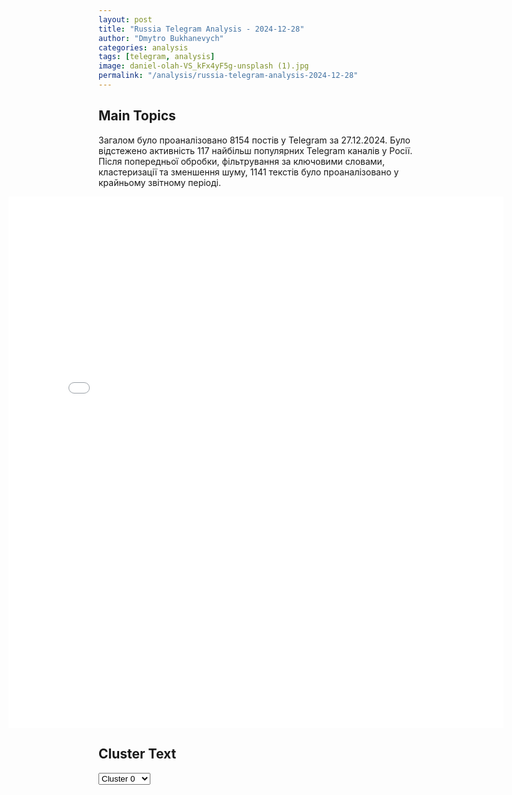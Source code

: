 ```yaml
---
layout: post
title: "Russia Telegram Analysis - 2024-12-28"
author: "Dmytro Bukhanevych"
categories: analysis
tags: [telegram, analysis]
image: daniel-olah-VS_kFx4yF5g-unsplash (1).jpg
permalink: "/analysis/russia-telegram-analysis-2024-12-28"
---
```


<style>
    /* Adjusting iframe-container styles */
    .wide-iframe-container {
        width: calc(100% + 30vw);  /* Extending the width */
        margin-left: -15vw;       /* Negative margin to push to the left */
        overflow: hidden;         /* In case the iframe content spills over */
    }

    .wide-iframe-container iframe {
        width: 100%;  /* Making the iframe take the full width of its container */
        border: none; /* Removing any borders from the iframe */
    }

    /* Toggle mechanism */
    .hidden {
        display: none;
    }
    
    .show-content-target:checked + .show-content {
        display: block;
    }
</style>

<h2>Main Topics</h2>
<p>Загалом було проаналізовано 8154 постів у Telegram за 27.12.2024. Було відстежено активність 117 найбільш популярних Telegram каналів у Росії. Після попередньої обробки, фільтрування за ключовими словами, кластеризації та зменшення шуму, 1141 текстів було проаналізовано у крайньому звітному періоді.</p>
<!-- Embedding Main Plotly Visualization -->
<div class="wide-iframe-container">
    <iframe src="{{site.baseurl}}/visualizations/2024-12-28/fig_topics_time.html" height="850"></iframe>
</div>


<h2>Cluster Text</h2>

<!-- Dropdown to select a cluster -->
<select id="clusterSelector" onchange="displayClusterText()">
<option value="0">Cluster 0</option><option value="1">Cluster 1</option><option value="2">Cluster 2</option><option value="3">Cluster 3</option><option value="4">Cluster 4</option><option value="5">Cluster 5</option><option value="6">Cluster 6</option><option value="7">Cluster 7</option><option value="8">Cluster 8</option><option value="9">Cluster 9</option><option value="10">Cluster 10</option><option value="11">Cluster 11</option><option value="12">Cluster 12</option><option value="13">Cluster 13</option><option value="14">Cluster 14</option><option value="15">Cluster 15</option><option value="16">Cluster 16</option><option value="17">Cluster 17</option>
</select>

<!-- Display area for the selected cluster's text -->
<div id="clusterTextDisplay" class="hidden"></div>

<script type="text/javascript">
    var clusterDetails = {"0": "<b>Total Posts:</b> 95<br><b>Date:</b> 2024-12-27 06:52:08+00:00<br><b>Author:</b> ostashkonews<br><b>Link:</b> https://t.me/s/OstashkoNews/166851<br><b>Subscribers:</b> 387455<br><b>Text:</b> \u0422\u0435\u043a\u0441\u0442: \ud83c\uddfa\ud83c\uddf8 \u0410\u043c\u0435\u0440\u0438\u043a\u0430\u043d\u0435\u0446 \u0441\u043e\u0431\u0438\u0440\u0430\u043b \u043c\u0435\u0434\u0434\u0430\u043d\u043d\u044b\u0435 \u0434\u043b\u044f \u0441\u043e\u0437\u0434\u0430\u043d\u0438\u044f \u0432 \u0421\u0428\u0410 \u0441\u0438\u0441\u0442\u0435\u043c\u044b \u0433\u0435\u043d\u0435\u0442\u0438\u0447\u0435\u0441\u043a\u043e\u0433\u043e \u0441\u043a\u0440\u0438\u043d\u0438\u043d\u0433\u0430 \u043d\u0430\u0441\u0435\u043b\u0435\u043d\u0438\u044f \u0420\u043e\u0441\u0441\u0438\u0438\u041e\u0431 \u044d\u0442\u043e\u043c \u0441\u043e\u043e\u0431\u0449\u0438\u043b\u0438 \u0432 \u0424\u0421\u0411. \u0420\u0435\u0447\u044c \u0438\u0434\u0435\u0442 \u043e \u043f\u0440\u0438\u0433\u043e\u0432\u043e\u0440\u0435\u043d\u043d\u043e\u043c \u043a 15 \u0433\u043e\u0434\u0430\u043c \u0442\u044e\u0440\u044c\u043c\u044b \u0433\u0440\u0430\u0436\u0434\u0430\u043d\u0438\u043d\u0435 \u0421\u0428\u0410 \u0414\u0436\u0438\u043d\u0435 \u0421\u043f\u0435\u043a\u0442\u043e\u0440\u0435.\u2716\ufe0f \u041b\u0435\u0444\u043e\u0440\u0442\u043e\u0432\u0441\u043a\u0438\u0439 \u0441\u0443\u0434 \u0430\u0440\u0435\u0441\u0442\u043e\u0432\u0430\u043b \u0435\u0433\u043e \u0432 \u0430\u0432\u0433\u0443\u0441\u0442\u0435 2023 \u0433\u043e\u0434\u0430 \u0437\u0430 \u0448\u043f\u0438\u043e\u043d\u0430\u0436. \u0421\u043f\u0435\u043a\u0442\u043e\u0440 \u0431\u044b\u043b \u043f\u0440\u0435\u0434\u0441\u0435\u0434\u0430\u0442\u0435\u043b\u0435\u043c \u0441\u043e\u0432\u0435\u0442\u0430 \u0434\u0438\u0440\u0435\u043a\u0442\u043e\u0440\u043e\u0432 \u0413\u041a \u00ab\u041c\u0435\u0434\u043f\u043e\u043b\u0438\u043c\u0435\u0440\u043f\u0440\u043e\u043c\u00bb, \u043a\u043e\u0442\u043e\u0440\u0430\u044f \u0432\u044b\u043f\u0443\u0441\u043a\u0430\u043b\u0430 \u043b\u0435\u043a\u0430\u0440\u0441\u0442\u0432\u0430 \u043e\u0442 \u043e\u043d\u043a\u043e\u043b\u043e\u0433\u0438\u0447\u0435\u0441\u043a\u0438\u0445 \u0437\u0430\u0431\u043e\u043b\u0435\u0432\u0430\u043d\u0438\u0439.\u0414\u043e \u044d\u0442\u043e\u0433\u043e \u0432 2021 \u0433\u043e\u0434\u0443 \u041e\u0441\u0442\u0430\u043d\u043a\u0438\u043d\u0441\u043a\u0438\u0439 \u0441\u0443\u0434 \u041c\u043e\u0441\u043a\u0432\u044b \u043f\u0440\u0438\u0433\u043e\u0432\u043e\u0440\u0438\u043b \u0421\u043f\u0435\u043a\u0442\u043e\u0440\u0430 \u043a \u0447\u0435\u0442\u044b\u0440\u0435\u043c \u0433\u043e\u0434\u0430\u043c \u043a\u043e\u043b\u043e\u043d\u0438\u0438 \u0441\u0442\u0440\u043e\u0433\u043e\u0433\u043e \u0440\u0435\u0436\u0438\u043c\u0430 \u0437\u0430 \u043f\u043e\u0441\u0440\u0435\u0434\u043d\u0438\u0447\u0435\u0441\u0442\u0432\u043e \u0432\u043e \u0432\u0437\u044f\u0442\u043a\u0435 \u0432 \u043e\u0441\u043e\u0431\u043e \u043a\u0440\u0443\u043f\u043d\u043e\u043c \u0440\u0430\u0437\u043c\u0435\u0440\u0435. \u2757\ufe0f \u041d\u043e\u0432\u043e\u0435 \u043d\u0430\u043a\u0430\u0437\u0430\u043d\u0438\u0435 \u0430\u043c\u0435\u0440\u0438\u043a\u0430\u043d\u0446\u0443 \u0432\u044b\u043d\u0435\u0441\u043b\u0438 \u0441 \u0443\u0447\u0435\u0442\u043e\u043c \u043f\u0440\u0435\u0434\u044b\u0434\u0443\u0449\u0435\u0433\u043e \u043f\u0440\u0438\u0433\u043e\u0432\u043e\u0440\u0430, \u043e\u0441\u0442\u0430\u0432\u0438\u0432 \u0432 \u0441\u0438\u043b\u0435 \u0448\u0442\u0440\u0430\u0444 14 \u043c\u043b\u043d \u0440\u0443\u0431\u043b\u0435\u0439.\u041e\u0441\u0442\u0430\u0448\u043a\u043e! \u0412\u0430\u0436\u043d\u043e\u0435 | \u043f\u043e\u0434\u043f\u0438\u0448\u0438\u0441\u044c | #\u0432\u0430\u0436\u043d\u043e\u0435", "1": "<b>Total Posts:</b> 115<br><b>Date:</b> 2024-12-27 18:42:20+00:00<br><b>Author:</b> olegtsarov<br><b>Link:</b> https://t.me/s/olegtsarov/21075<br><b>Subscribers:</b> 343510<br><b>Text:</b> \u0422\u0435\u043a\u0441\u0442: \u041e \u0441\u0438\u0442\u0443\u0430\u0446\u0438\u0438 \u0432 \u041a\u0443\u0440\u0441\u043a\u043e\u0439 \u043e\u0431\u043b\u0430\u0441\u0442\u0438 \u043d\u0430 27 \u0434\u0435\u043a\u0430\u0431\u0440\u044f, 143-\u0439 \u0434\u0435\u043d\u044c \u0432\u0442\u043e\u0440\u0436\u0435\u043d\u0438\u044f\u25aa\ufe0f\u0412 \u043f\u0440\u0438\u0433\u0440\u0430\u043d\u0438\u0447\u044c\u0435 \u043f\u0440\u043e\u0434\u043e\u043b\u0436\u0430\u044e\u0442\u0441\u044f \u0442\u044f\u0436\u0435\u043b\u044b\u0435 \u0431\u043e\u0438 \u0431\u0435\u0437 \u0441\u0443\u0449\u0435\u0441\u0442\u0432\u0435\u043d\u043d\u044b\u0445 \u0442\u0435\u0440\u0440\u0438\u0442\u043e\u0440\u0438\u0430\u043b\u044c\u043d\u044b\u0445 \u0438\u0437\u043c\u0435\u043d\u0435\u043d\u0438\u0439. \u25aa\ufe0f\u0412 \u0440\u0430\u0439\u043e\u043d\u0435 \u041f\u043e\u0433\u0440\u0435\u0431\u043a\u043e\u0432 \u0412\u0421\u0423 \u043f\u044b\u0442\u0430\u0435\u0442\u0441\u044f \u043e\u0442\u0432\u043e\u0435\u0432\u0430\u0442\u044c \u043f\u043e\u0442\u0435\u0440\u044f\u043d\u043d\u044b\u0435 \u043f\u043e\u0437\u0438\u0446\u0438\u0438. \u041c\u0438\u043d\u043e\u0431\u043e\u0440\u043e\u043d\u044b \u0420\u0424 \u0441\u043e\u043e\u0431\u0449\u0430\u0435\u0442 \u043e\u0431 \u043e\u0433\u0440\u043e\u043c\u043d\u044b\u0445 \u043f\u043e\u0442\u0435\u0440\u044f\u0445 \u043f\u0440\u043e\u0442\u0438\u0432\u043d\u0438\u043a\u0430 \u2013 \u0431\u043e\u043b\u0435\u0435 600 \u0447\u0435\u043b\u043e\u0432\u0435\u043a \u0437\u0430 \u0441\u0443\u0442\u043a\u0438, \u0443\u043d\u0438\u0447\u0442\u043e\u0436\u0435\u043d\u0438\u0438 \u0447\u0435\u0442\u044b\u0440\u0435\u0445 \u0442\u0430\u043d\u043a\u043e\u0432 \u0438 \u043c\u043d\u043e\u0436\u0435\u0441\u0442\u0432\u0430 \u0434\u0440\u0443\u0433\u043e\u0439 \u0442\u0435\u0445\u043d\u0438\u043a\u0438. \u041f\u043e \u043f\u043e\u043a\u0430 \u043d\u0435\u043f\u043e\u0434\u0442\u0432\u0435\u0440\u0436\u0434\u0435\u043d\u043d\u043e\u0439 \u0438\u043d\u0444\u043e\u0440\u043c\u0430\u0446\u0438\u0438, \u0443\u043a\u0440\u0430\u0438\u043d\u0441\u043a\u043e\u0439 \u0430\u0440\u043c\u0438\u0438 \u0443\u0434\u0430\u043b\u043e\u0441\u044c \u043e\u0442\u043e\u0434\u0432\u0438\u043d\u0443\u0442\u044c \u0412\u0421 \u0420\u0424 \u043e\u0442 \u0412\u0438\u043a\u0442\u043e\u0440\u043e\u0432\u043a\u0438 \u0432 \u0440\u0430\u0439\u043e\u043d \u041a\u0440\u0443\u0433\u043b\u0435\u043d\u044c\u043a\u043e\u0433\u043e.     \u25aa\ufe0f\u0421\u0435\u0432\u0435\u0440\u043d\u0435\u0435 \u0420\u0443\u0441\u0441\u043a\u043e\u0433\u043e \u041f\u043e\u0440\u0435\u0447\u043d\u043e\u0433\u043e \u043f\u043e\u0434\u0440\u0430\u0437\u0434\u0435\u043b\u0435\u043d\u0438\u044f \u0412\u0421 \u0420\u0424 \u043f\u043e\u0441\u0442\u0435\u043f\u0435\u043d\u043d\u043e \u043f\u0440\u043e\u0433\u0438\u0431\u0430\u044e\u0442 \u043e\u0431\u043e\u0440\u043e\u043d\u0443 \u043f\u0440\u043e\u0442\u0438\u0432\u043d\u0438\u043a\u0430 \u0432 \u0437\u0430\u043f\u0430\u0434\u043d\u043e\u043c \u043d\u0430\u043f\u0440\u0430\u0432\u043b\u0435\u043d\u0438\u0438.\u25aa\ufe0f\u041d\u0430 \u0443\u0447\u0430\u0441\u0442\u043a\u0435 \u0441\u0435\u0432\u0435\u0440\u043d\u0435\u0435 \u041c\u0430\u0440\u0442\u044b\u043d\u043e\u0432\u043a\u0438 \u0442\u043e\u0436\u0435 \u0438\u0434\u0435\u0442 \u0431\u043e\u0435\u0432\u0430\u044f \u0440\u0430\u0431\u043e\u0442\u0430 \u0440\u043e\u0441\u0441\u0438\u0439\u0441\u043a\u043e\u0439 \u0430\u0440\u043c\u0438\u0438, \u043f\u043e\u0437\u0438\u0446\u0438\u0438 \u0412\u0421\u0423 \u043d\u0430\u043a\u0440\u044b\u0432\u0430\u0435\u0442 \u043d\u0430\u0448\u0430 \u0430\u0432\u0438\u0430\u0446\u0438\u044f. \u0421\u043e\u043e\u0431\u0449\u0430\u044e\u0442 \u043e\u0431 \u0443\u043d\u0438\u0447\u0442\u043e\u0436\u0435\u043d\u0438\u0438 \u0432\u0437\u0432\u043e\u0434\u043d\u044b\u0445 \u043e\u043f\u043e\u0440\u043d\u044b\u0445 \u043f\u0443\u043d\u043a\u0442\u043e\u0432 \u0438 \u0441\u043a\u043e\u043f\u043b\u0435\u043d\u0438\u0439 \u0436\u0438\u0432\u043e\u0439 \u0441\u0438\u043b\u044b \u043f\u0440\u043e\u0442\u0438\u0432\u043d\u0438\u043a\u0430 \u0440\u0430\u0441\u0447\u0435\u0442\u0430\u043c\u0438 \u0420\u0421\u0417\u041e \u00ab\u0413\u0440\u0430\u0434\u00bb.\u25aa\ufe0f\u0418\u0437 \u0440\u0430\u0439\u043e\u043d\u0430 \u0427\u0435\u0440\u043a\u0430\u0441\u0441\u043a\u043e\u0439 \u041a\u043e\u043d\u043e\u043f\u0435\u043b\u044c\u043a\u0438 \u0441\u043e\u043e\u0431\u0449\u0430\u044e\u0442 \u043e \u043d\u0435\u0441\u043a\u043e\u043b\u044c\u043a\u0438\u0445 \u0443\u0441\u043f\u0435\u0448\u043d\u044b\u0445 \u0430\u0442\u0430\u043a\u0430\u0445 \u043d\u0430\u0448\u0438\u0445 \u0431\u043e\u0439\u0446\u043e\u0432.  \u25aa\ufe0f\u041f\u043e \u043d\u0435\u043a\u043e\u0442\u043e\u0440\u044b\u043c \u0434\u0430\u043d\u043d\u044b\u043c, \u0412\u0421\u0423 \u043f\u0440\u043e\u0434\u043e\u043b\u0436\u0430\u0435\u0442 \u0441\u043e\u0441\u0440\u0435\u0434\u043e\u0442\u0430\u0447\u0438\u0432\u0430\u0442\u044c \u0441\u0438\u043b\u044b \u0443 \u0433\u0440\u0430\u043d\u0438\u0446\u044b \u0432 \u0421\u0443\u043c\u0441\u043a\u043e\u0439 \u043e\u0431\u043b\u0430\u0441\u0442\u0438, \u043f\u0435\u0440\u0435\u0431\u0440\u0430\u0441\u044b\u0432\u0430\u0435\u0442 \u0442\u0435\u0445\u043d\u0438\u043a\u0443. \u041f\u043e \u0441\u043a\u043e\u043f\u043b\u0435\u043d\u0438\u044e \u0440\u0435\u0437\u0435\u0440\u0432\u043e\u0432 \u0440\u0430\u0431\u043e\u0442\u0430\u044e\u0442 \u043d\u0430\u0448\u0438 \u0430\u0440\u0442\u0438\u043b\u043b\u0435\u0440\u0438\u044f \u0438 \u0430\u0432\u0438\u0430\u0446\u0438\u044f. \u25aa\ufe0f\u0417\u0430 \u0441\u0435\u0433\u043e\u0434\u043d\u044f\u0448\u043d\u0438\u0439 \u0434\u0435\u043d\u044c \u0412\u0421\u0423 \u0434\u0432\u0430\u0436\u0434\u044b \u0430\u0442\u0430\u043a\u043e\u0432\u0430\u043b\u0438 \u043c\u0438\u0440\u043d\u044b\u0435 \u0440\u0430\u0439\u043e\u043d\u044b \u041a\u0443\u0440\u0441\u043a\u043e\u0439 \u043e\u0431\u043b\u0430\u0441\u0442\u0438, \u043e\u043f\u0435\u0440\u0448\u0442\u0430\u0431 \u043e\u0431\u044a\u044f\u0432\u043b\u044f\u043b \u0440\u0430\u043a\u0435\u0442\u043d\u0443\u044e \u043e\u043f\u0430\u0441\u043d\u043e\u0441\u0442\u044c. \u0412 \u043e\u0431\u043e\u0438\u0445 \u0441\u043b\u0443\u0447\u0430\u044f\u0445 \u0434\u0435\u0436\u0443\u0440\u043d\u044b\u0435 \u0441\u0440\u0435\u0434\u0441\u0442\u0432\u0430 \u041f\u0412\u041e \u0441\u0431\u0438\u043b\u0438 \u0446\u0435\u043b\u0438 \u0432 \u043d\u0435\u0431\u0435 \u043d\u0430\u0434 \u0440\u0435\u0433\u0438\u043e\u043d\u043e\u043c. \u041e \u043a\u0430\u043a\u043e\u043c \u0438\u043c\u0435\u043d\u043d\u043e \u0442\u0438\u043f\u0435 \u0440\u0430\u043a\u0435\u0442 \u0438\u0434\u0435\u0442 \u0440\u0435\u0447\u044c, \u043d\u0435 \u0443\u0442\u043e\u0447\u043d\u044f\u0435\u0442\u0441\u044f.\u25aa\ufe0f\u041d\u0435\u0441\u043c\u043e\u0442\u0440\u044f \u043d\u0430 \u0442\u044f\u0436\u0435\u043b\u043e\u0435 \u043f\u043e\u043b\u043e\u0436\u0435\u043d\u0438\u0435, \u041a\u0443\u0440\u0441\u043a\u0430\u044f \u043e\u0431\u043b\u0430\u0441\u0442\u044c \u043f\u0440\u043e\u0434\u043e\u043b\u0436\u0430\u0435\u0442 \u0440\u0430\u0437\u0432\u0438\u0442\u0438\u0435 \u2014 \u0442\u0430\u043c \u0431\u0443\u0434\u0435\u0442 \u043f\u043e\u0441\u0442\u0440\u043e\u0435\u043d\u0430 \u043d\u043e\u0432\u0430\u044f \u0434\u0435\u0442\u0441\u043a\u0430\u044f \u043c\u043d\u043e\u0433\u043e\u043f\u0440\u043e\u0444\u0438\u043b\u044c\u043d\u0430\u044f \u043a\u043b\u0438\u043d\u0438\u0447\u0435\u0441\u043a\u0430\u044f \u0431\u043e\u043b\u044c\u043d\u0438\u0446\u0430. \u041e \u0432\u044b\u0434\u0435\u043b\u0435\u043d\u0438\u0438 \u0444\u0438\u043d\u0430\u043d\u0441\u0438\u0440\u043e\u0432\u0430\u043d\u0438\u044f \u043e\u043a\u043e\u043b\u043e 420 \u043c\u043b\u043d \u043f\u043e\u0434 \u044d\u0442\u043e \u0441\u0442\u0440\u043e\u0438\u0442\u0435\u043b\u044c\u0441\u0442\u0432\u043e \u043e\u0431\u044a\u044f\u0432\u0438\u043b \u0441\u0435\u0433\u043e\u0434\u043d\u044f \u043d\u0430 \u0437\u0430\u0441\u0435\u0434\u0430\u043d\u0438\u0438 \u043f\u0440\u0430\u0432\u0438\u0442\u0435\u043b\u044c\u0441\u0442\u0432\u0430 \u043f\u0440\u0435\u043c\u044c\u0435\u0440-\u043c\u0438\u043d\u0438\u0441\u0442\u0440 \u041c\u0438\u0445\u0430\u0438\u043b \u041c\u0438\u0448\u0443\u0441\u0442\u0438\u043d. \u041f\u0440\u043e\u0435\u043a\u0442 \u043d\u043e\u0432\u043e\u0439 \u0441\u043e\u0432\u0440\u0435\u043c\u0435\u043d\u043d\u043e\u0439 \u0431\u043e\u043b\u044c\u043d\u0438\u0446\u044b \u0443\u0436\u0435 \u0433\u043e\u0442\u043e\u0432.\u25aa\ufe0f\u0422\u0430\u043a\u0436\u0435 \u0432 \u041a\u0443\u0440\u0441\u043a\u043e\u0439 \u043e\u0431\u043b\u0430\u0441\u0442\u0438 \u0431\u0443\u0434\u0435\u0442 \u0437\u0430\u043f\u0443\u0449\u0435\u043d \u043f\u0438\u043b\u043e\u0442\u043d\u044b\u0439 \u0418\u0422-\u043f\u0440\u043e\u0435\u043a\u0442 \u0434\u043b\u044f \u043e\u043f\u0435\u0440\u0430\u0442\u0438\u0432\u043d\u043e\u0433\u043e \u0440\u0435\u0430\u0433\u0438\u0440\u043e\u0432\u0430\u043d\u0438\u044f \u043d\u0430 \u0427\u0421 \u0438 \u0438\u043d\u0444\u043e\u0440\u043c\u0438\u0440\u043e\u0432\u0430\u043d\u0438\u044f \u043e\u0431 \u0430\u043a\u0442\u0443\u0430\u043b\u044c\u043d\u043e\u0439 \u0441\u0438\u0442\u0443\u0430\u0446\u0438\u0438 \u0432 \u0440\u0435\u0433\u0438\u043e\u043d\u0435 \u043f\u043e \u0440\u0430\u0437\u043b\u0438\u0447\u043d\u044b\u043c \u043f\u0430\u0440\u0430\u043c\u0435\u0442\u0440\u0430\u043c. \u0414\u043e\u0433\u043e\u0432\u043e\u0440\u0435\u043d\u043d\u043e\u0441\u0442\u044c \u043e\u0431 \u044d\u0442\u043e\u043c \u0432\u0440\u0438\u043e \u0433\u043b\u0430\u0432\u044b \u043e\u0431\u043b\u0430\u0441\u0442\u0438 \u0410\u043b\u0435\u043a\u0441\u0430\u043d\u0434\u0440 \u0425\u0438\u043d\u0448\u0442\u0435\u0439\u043d \u0434\u043e\u0441\u0442\u0438\u0433 \u0441 \u0433\u043b\u0430\u0432\u043e\u0439 \u041c\u0438\u043d\u0446\u0438\u0444\u0440\u044b.", "2": "<b>Total Posts:</b> 57<br><b>Date:</b> 2024-12-27 13:35:46+00:00<br><b>Author:</b> itsdonetsk<br><b>Link:</b> https://t.me/s/itsdonetsk/225675<br><b>Subscribers:</b> 576899<br><b>Text:</b> \u0422\u0435\u043a\u0441\u0442: \u041f\u0443\u0442\u0438\u043d \u043e\u0431\u0440\u0430\u0437\u043e\u0432\u0430\u043b \u043d\u0430\u0443\u0447\u043d\u043e-\u044d\u043a\u0441\u043f\u0435\u0440\u0442\u043d\u044b\u0439 \u0441\u043e\u0432\u0435\u0442 \u0421\u043e\u0432\u0431\u0435\u0437\u0430 \u0420\u0424 \u0432\u043e \u0433\u043b\u0430\u0432\u0435 \u0441 \u0428\u043e\u0439\u0433\u0443\u041f\u043e\u0434\u043f\u0438\u0441\u0430\u0442\u044c\u0441\u044f  |  \u041f\u0440\u0435\u0434\u043b\u043e\u0436\u0438\u0442\u044c \u043d\u043e\u0432\u043e\u0441\u0442\u044c", "3": "<b>Total Posts:</b> 23<br><b>Date:</b> 2024-12-27 17:01:21+00:00<br><b>Author:</b> bbbreaking<br><b>Link:</b> https://t.me/s/bbbreaking/197153<br><b>Subscribers:</b> 1854224<br><b>Text:</b> \u0422\u0435\u043a\u0441\u0442: \u2757\ufe0f\u0421\u0428\u0410 \u0432\u0432\u0435\u043b\u0438 \u0441\u0430\u043d\u043a\u0446\u0438\u0438 \u043f\u0440\u043e\u0442\u0438\u0432 \u043e\u0441\u043d\u043e\u0432\u0430\u0442\u0435\u043b\u044f \u043f\u0430\u0440\u0442\u0438\u0438 \"\u0413\u0440\u0443\u0437\u0438\u043d\u0441\u043a\u0430\u044f \u043c\u0435\u0447\u0442\u0430 \u2014 \u0414\u0435\u043c\u043e\u043a\u0440\u0430\u0442\u0438\u0447\u0435\u0441\u043a\u0430\u044f \u0413\u0440\u0443\u0437\u0438\u044f\" \u0418\u0432\u0430\u043d\u0438\u0448\u0432\u0438\u043b\u0438 \u0438\u0437-\u0437\u0430 \u0434\u0435\u0439\u0441\u0442\u0432\u0438\u0439 \u0432 \u043f\u043e\u043b\u044c\u0437\u0443 \u0420\u043e\u0441\u0441\u0438\u0438 \u2014 \u041c\u0438\u043d\u0444\u0438\u043d \u0421\u0428\u0410", "4": "<b>Total Posts:</b> 36<br><b>Date:</b> 2024-12-27 13:02:01+00:00<br><b>Author:</b> boris_rozhin<br><b>Link:</b> https://t.me/s/boris_rozhin/149313<br><b>Subscribers:</b> 884372<br><b>Text:</b> \u0422\u0435\u043a\u0441\u0442: \u0423\u043a\u0440\u0430\u0438\u043d\u0441\u043a\u0438\u0435 \u0432\u043e\u0435\u043d\u043d\u043e\u0441\u043b\u0443\u0436\u0430\u0449\u0438\u0435 \u0438\u0437 \u0441\u043e\u0441\u0442\u0430\u0432\u0430 101 \u0431\u0440\u0438\u0433\u0430\u0434\u044b \u043e\u0445\u0440\u0430\u043d\u044b \u0433\u0435\u043d\u0448\u0442\u0430\u0431\u0430 \u0412\u0421\u0423 \u0441\u0434\u0430\u043b\u0438\u0441\u044c \u0432 \u043f\u043b\u0435\u043d 132 \u0431\u0440\u0438\u0433\u0430\u0434\u0435 \u0412\u0421 \u0420\u0424 \u0432 \u0414\u0437\u0435\u0440\u0436\u0438\u043d\u0441\u043a\u0435\u0412 \u0440\u0430\u0439\u043e\u043d\u0435 \u043d\u0430\u0441\u0435\u043b\u0451\u043d\u043d\u043e\u0433\u043e \u043f\u0443\u043d\u043a\u0442\u0430 \u0414\u0437\u0435\u0440\u0436\u0438\u043d\u0441\u043a \u0441\u0435\u043c\u0435\u0440\u043e \u0432\u043e\u0435\u043d\u043d\u043e\u0441\u043b\u0443\u0436\u0430\u0449\u0438\u0445 101 \u0431\u0440\u0438\u0433\u0430\u0434\u044b \u043e\u0445\u0440\u0430\u043d\u044b \u0443\u043a\u0440\u0430\u0438\u043d\u0441\u043a\u043e\u0433\u043e \u0433\u0435\u043d\u0448\u0442\u0430\u0431\u0430 \u0441\u0434\u0430\u043b\u0438\u0441\u044c \u0432 \u043f\u043b\u0435\u043d \u0432\u043e\u0435\u043d\u043d\u043e\u0441\u043b\u0443\u0436\u0430\u0449\u0438\u043c 132 \u0431\u0440\u0438\u0433\u0430\u0434\u044b 51 \u0433\u0432\u0430\u0440\u0434\u0435\u0439\u0441\u043a\u043e\u0439 \u043e\u0431\u0449\u0435\u0432\u043e\u0439\u0441\u043a\u043e\u0432\u043e\u0439 \u0430\u0440\u043c\u0438\u0438 \u0412\u0421 \u0420\u0424. \u0423\u043a\u0440\u0430\u0438\u043d\u0441\u043a\u0438\u0435 \u0441\u043e\u043b\u0434\u0430\u0442\u044b \u043f\u0440\u0438\u043d\u044f\u043b\u0438 \u0442\u0430\u043a\u043e\u0435 \u0440\u0435\u0448\u0435\u043d\u0438\u0435 \u043f\u043e\u0441\u043b\u0435 \u0442\u043e\u0433\u043e, \u043a\u0430\u043a \u0438\u043c \u0441 \u0411\u041f\u041b\u0410 \u0431\u044b\u043b\u0438 \u0441\u0431\u0440\u043e\u0448\u0435\u043d\u044b \u043b\u0438\u0441\u0442\u043e\u0432\u043a\u0438 \u0441 \u043f\u043e\u0434\u0440\u043e\u0431\u043d\u043e\u0439 \u0438\u043d\u0441\u0442\u0440\u0443\u043a\u0446\u0438\u0435\u0439 \u043f\u043e \u0441\u0434\u0430\u0447\u0435 \u0432 \u043f\u043b\u0435\u043d, \u0447\u0442\u043e \u043f\u043e\u0437\u0432\u043e\u043b\u0438\u043b\u043e \u0438\u043c \u0431\u0435\u0437\u043e\u043f\u0430\u0441\u043d\u043e \u0441\u043b\u043e\u0436\u0438\u0442\u044c \u043e\u0440\u0443\u0436\u0438\u0435 \u0438 \u0441\u043e\u0445\u0440\u0430\u043d\u0438\u0442\u044c \u0441\u0432\u043e\u0438 \u0436\u0438\u0437\u043d\u0438. \u0421\u0434\u0430\u0432\u0448\u0438\u0435\u0441\u044f \u0443\u043a\u0440\u0430\u0438\u043d\u0441\u043a\u0438\u0435 \u0441\u043e\u043b\u0434\u0430\u0442\u044b \u043f\u0440\u0438\u0437\u044b\u0432\u0430\u044e\u0442 \u0441\u0432\u043e\u0438\u0445 \u043f\u043e\u0431\u0440\u0430\u0442\u0438\u043c\u043e\u0432 \u043f\u043e\u0441\u0442\u0443\u043f\u0438\u0442\u044c \u0442\u0430\u043a\u0436\u0435 \u0438 \u043f\u0435\u0440\u0435\u0441\u0442\u0430\u0442\u044c \u0441\u043b\u0443\u0436\u0438\u0442\u044c \u0438\u043d\u0442\u0435\u0440\u0435\u0441\u0430\u043c \u043a\u0438\u0435\u0432\u0441\u043a\u043e\u0433\u043e \u0440\u0435\u0436\u0438\u043c\u0430, \u043a\u043e\u0442\u043e\u0440\u044b\u0439 \u043e\u0442\u043f\u0440\u0430\u0432\u0438\u043b \u0438\u0445 \u0432\u0441\u0435\u0445 \u043d\u0430 \u0432\u0435\u0440\u043d\u0443\u044e \u0441\u043c\u0435\u0440\u0442\u044c.@nm_dnr", "5": "<b>Total Posts:</b> 30<br><b>Date:</b> 2024-12-27 13:57:00+00:00<br><b>Author:</b> kontext_channel<br><b>Link:</b> https://t.me/s/kontext_channel/46442<br><b>Subscribers:</b> 907590<br><b>Text:</b> \u0422\u0435\u043a\u0441\u0442: NYT: \u0443 \u0423\u043a\u0440\u0430\u0438\u043d\u044b \u0437\u0430\u043a\u0430\u043d\u0447\u0438\u0432\u0430\u0435\u0442\u0441\u044f \u0437\u0430\u043f\u0430\u0441 \u0434\u0430\u043b\u044c\u043d\u043e\u0431\u043e\u0439\u043d\u044b\u0445 \u0440\u0430\u043a\u0435\u0442\u0417\u0430\u043f\u0430\u0441 \u0437\u0430\u043f\u0430\u0434\u043d\u044b\u0445 \u0434\u0430\u043b\u044c\u043d\u043e\u0431\u043e\u0439\u043d\u044b\u0445 \u0440\u0430\u043a\u0435\u0442, \u043a\u043e\u0442\u043e\u0440\u044b\u0435 \u043f\u043e\u043b\u0443\u0447\u0438\u043b\u0430 \u0443\u043a\u0440\u0430\u0438\u043d\u0441\u043a\u0430\u044f \u0430\u0440\u043c\u0438\u044f, \u0438\u0441\u0441\u044f\u043a\u0430\u0435\u0442 \u043f\u043e\u0441\u043b\u0435 \u0437\u0430\u043f\u0443\u0441\u043a\u043e\u0432 \u0432\u0433\u043b\u0443\u0431\u044c \u0440\u043e\u0441\u0441\u0438\u0439\u0441\u043a\u043e\u0439 \u0442\u0435\u0440\u0440\u0438\u0442\u043e\u0440\u0438\u0438. \u0412\u0421\u0423 \u043e\u0433\u0440\u0430\u043d\u0438\u0447\u0438\u043b\u0438 \u0438\u0445 \u0438\u0441\u043f\u043e\u043b\u044c\u0437\u043e\u0432\u0430\u043d\u0438\u0435, \u043f\u0438\u0448\u0435\u0442 The New York Times \u0441\u043e \u0441\u0441\u044b\u043b\u043a\u043e\u0439 \u043d\u0430 \u0438\u0441\u0442\u043e\u0447\u043d\u0438\u043a\u0438.\u0414\u0430\u043b\u044c\u043d\u043e\u0431\u043e\u0439\u043d\u044b\u0435 \u0440\u0430\u043a\u0435\u0442\u044b \u0431\u044b\u043b\u0438 \u043e\u0433\u0440\u0430\u043d\u0438\u0447\u0435\u043d\u043d\u043e \u044d\u0444\u0444\u0435\u043a\u0442\u0438\u0432\u043d\u044b, \u043d\u043e \u0438\u0445 \u043f\u0440\u0438\u043c\u0435\u043d\u0435\u043d\u0438\u0435 \u043d\u0435 \u0438\u0437\u043c\u0435\u043d\u0438\u043b\u043e \u0442\u0440\u0430\u0435\u043a\u0442\u043e\u0440\u0438\u044e \u0431\u043e\u0435\u0432\u044b\u0445 \u0434\u0435\u0439\u0441\u0442\u0432\u0438\u0439, \u0441\u0447\u0438\u0442\u0430\u044e\u0442 \u0441\u043e\u0431\u0435\u0441\u0435\u0434\u043d\u0438\u043a\u0438 \u0438\u0437\u0434\u0430\u043d\u0438\u044f \u0441\u0440\u0435\u0434\u0438 \u0432\u044b\u0441\u043e\u043a\u043e\u043f\u043e\u0441\u0442\u0430\u0432\u043b\u0435\u043d\u043d\u044b\u0445 \u0447\u0438\u043d\u043e\u0432\u043d\u0438\u043a\u043e\u0432 \u041d\u0410\u0422\u041e. \u0422\u0430\u043a\u0436\u0435 \u043d\u0435 \u043f\u0440\u043e\u0438\u0437\u043e\u0448\u043b\u043e \u0438 \u044d\u0441\u043a\u0430\u043b\u0430\u0446\u0438\u0438, \u043a\u0430\u043a \u043c\u043d\u043e\u0433\u0438\u0435 \u043e\u043f\u0430\u0441\u0430\u043b\u0438\u0441\u044c: \u0420\u043e\u0441\u0441\u0438\u044f \u0432 \u043e\u0442\u0432\u0435\u0442 \u043e\u0434\u0438\u043d \u0440\u0430\u0437 \u0437\u0430\u043f\u0443\u0441\u0442\u0438\u043b\u0430 \u0440\u0430\u043a\u0435\u0442\u0443 \u00ab\u041e\u0440\u0435\u0448\u043d\u0438\u043a\u00bb. \u041f\u043e \u0432\u0435\u0440\u0441\u0438\u0438 \u0430\u043c\u0435\u0440\u0438\u043a\u0430\u043d\u0441\u043a\u0438\u0445 \u0447\u0438\u043d\u043e\u0432\u043d\u0438\u043a\u043e\u0432, \u041c\u043e\u0441\u043a\u0432\u0430 \u043f\u044b\u0442\u0430\u0435\u0442\u0441\u044f \u0438\u0437\u0431\u0435\u0436\u0430\u0442\u044c \u044d\u0441\u043a\u0430\u043b\u0430\u0446\u0438\u0438 \u043a\u043e\u043d\u0444\u043b\u0438\u043a\u0442\u0430 \u0432 \u0441\u0432\u044f\u0437\u0438 \u0441 \u0438\u0437\u0431\u0440\u0430\u043d\u0438\u0435\u043c \u0414\u043e\u043d\u0430\u043b\u044c\u0434\u0430 \u0422\u0440\u0430\u043c\u043f\u0430 \u043d\u0430 \u043f\u043e\u0441\u0442 \u043f\u0440\u0435\u0437\u0438\u0434\u0435\u043d\u0442\u0430 \u0421\u0428\u0410 \u0438 \u043f\u0440\u043e\u0434\u0432\u0438\u0436\u0435\u043d\u0438\u044f \u0440\u043e\u0441\u0441\u0438\u0439\u0441\u043a\u0438\u0445 \u0432\u043e\u0439\u0441\u043a. \u041f\u043e \u043c\u043d\u0435\u043d\u0438\u044e \u0441\u043e\u0431\u0435\u0441\u0435\u0434\u043d\u0438\u043a\u043e\u0432 NYT, \u0440\u043e\u0441\u0441\u0438\u0439\u0441\u043a\u0438\u0435 \u0432\u043b\u0430\u0441\u0442\u0438 \u043d\u0435 \u0431\u0443\u0434\u0443\u0442 \u043e\u0442\u0432\u0435\u0447\u0430\u0442\u044c \u043d\u0430 \u0443\u0434\u0430\u0440\u044b ATACMS \u0442\u0430\u043a\u0438\u043c \u043e\u0431\u0440\u0430\u0437\u043e\u043c, \u0447\u0442\u043e\u0431\u044b \u0421\u0428\u0410 \u043d\u0435 \u0443\u0441\u0438\u043b\u0438\u043b\u0438 \u043f\u043e\u0434\u0434\u0435\u0440\u0436\u043a\u0443 \u0423\u043a\u0440\u0430\u0438\u043d\u044b. \u041f\u043e \u0434\u0430\u043d\u043d\u044b\u043c \u041c\u0438\u043d\u0438\u0441\u0442\u0435\u0440\u0441\u0442\u0432\u0430 \u043e\u0431\u043e\u0440\u043e\u043d\u044b \u0420\u043e\u0441\u0441\u0438\u0438, \u0441 \u0442\u0435\u0445 \u043f\u043e\u0440, \u043a\u0430\u043a \u0423\u043a\u0440\u0430\u0438\u043d\u0430 \u043f\u043e\u043b\u0443\u0447\u0438\u043b\u0430 \u0440\u0430\u0437\u0440\u0435\u0448\u0435\u043d\u0438\u0435 \u043d\u0430 \u0443\u0434\u0430\u0440\u044b \u0434\u0430\u043b\u044c\u043d\u043e\u0431\u043e\u0439\u043d\u044b\u043c\u0438 \u0440\u0430\u043a\u0435\u0442\u0430\u043c\u0438, \u043e\u043d\u0430 \u0438\u0441\u043f\u043e\u043b\u044c\u0437\u043e\u0432\u0430\u043b\u0430 \u043f\u043e \u043a\u0440\u0430\u0439\u043d\u0435\u0439 \u043c\u0435\u0440\u0435 31 ATACMS \u0438 14 Storm Shadow. \u0423\u043a\u0440\u0430\u0438\u043d\u0441\u043a\u0438\u0435 \u0432\u043e\u0435\u043d\u043d\u044b\u0435 \u043d\u0435 \u043a\u043e\u043c\u043c\u0435\u043d\u0442\u0438\u0440\u0443\u044e\u0442 \u0438\u0441\u043f\u043e\u043b\u044c\u0437\u043e\u0432\u0430\u043d\u0438\u0435 \u0440\u0430\u043a\u0435\u0442, \u043d\u043e \u043d\u0438 \u0421\u0428\u0410, \u043d\u0438 \u0423\u043a\u0440\u0430\u0438\u043d\u0430 \u043d\u0435 \u043e\u0441\u043f\u0430\u0440\u0438\u0432\u0430\u043b\u0438 \u044d\u0442\u0438 \u0434\u0430\u043d\u043d\u044b\u0435.\u041a \u043a\u043e\u043d\u0446\u0443 \u043d\u043e\u044f\u0431\u0440\u044f \u0443\u043a\u0440\u0430\u0438\u043d\u0441\u043a\u0430\u044f \u0430\u0440\u043c\u0438\u044f \u043e\u0431\u043b\u0430\u0434\u0430\u043b\u0430 \u043b\u0438\u0448\u044c \u00ab\u0434\u0435\u0441\u044f\u0442\u043a\u0430\u043c\u0438 \u0440\u0430\u043a\u0435\u0442\u00bb. \u041f\u043e \u043e\u0446\u0435\u043d\u043a\u0430\u043c \u0438\u0441\u0442\u043e\u0447\u043d\u0438\u043a\u043e\u0432 \u0438\u0437\u0434\u0430\u043d\u0438\u044f, \u0438\u0445 \u0431\u044b\u043b\u043e \u043e\u043a\u043e\u043b\u043e 50. \u0412\u0421\u0423 \u043d\u0435 \u043c\u043e\u0433\u043b\u0438 \u0440\u0430\u0441\u0441\u0447\u0438\u0442\u044b\u0432\u0430\u0442\u044c \u043d\u0430 \u043f\u043e\u0441\u0442\u0430\u0432\u043a\u0438 \u043d\u043e\u0432\u044b\u0445 ATACMS, \u0442\u0430\u043a \u043a\u0430\u043a \u0421\u0428\u0410 \u043e\u0442\u043f\u0440\u0430\u0432\u0438\u043b\u0438 \u0438\u0445 \u043d\u0430 \u0411\u043b\u0438\u0436\u043d\u0438\u0439 \u0412\u043e\u0441\u0442\u043e\u043a \u0438 \u0432 \u0410\u0437\u0438\u044e. \u0412\u0435\u043b\u0438\u043a\u043e\u0431\u0440\u0438\u0442\u0430\u043d\u0438\u044f \u0442\u0430\u043a\u0436\u0435 \u043d\u0435 \u043e\u0431\u043b\u0430\u0434\u0430\u043b\u0430 \u0434\u043e\u0441\u0442\u0430\u0442\u043e\u0447\u043d\u044b\u043c \u043a\u043e\u043b\u0438\u0447\u0435\u0441\u0442\u0432\u043e\u043c Storm Shadow \u0434\u043b\u044f \u043f\u0435\u0440\u0435\u0434\u0430\u0447\u0438 \u041a\u0438\u0435\u0432\u0443", "6": "<b>Total Posts:</b> 16<br><b>Date:</b> 2024-12-27 10:00:58+00:00<br><b>Author:</b> readovkanews<br><b>Link:</b> https://t.me/s/readovkanews/91309<br><b>Subscribers:</b> 2866969<br><b>Text:</b> \u0422\u0435\u043a\u0441\u0442: \u2757\ufe0f\u0420\u0443\u0441\u0441\u043a\u0438\u0435 \u0432\u043e\u0435\u043d\u043d\u044b\u0435 \u043e\u0441\u0432\u043e\u0431\u043e\u0434\u0438\u043b\u0438 \u0417\u0430\u0433\u0440\u044b\u0437\u043e\u0432\u043e \u0432 \u0425\u0430\u0440\u044c\u043a\u043e\u0432\u0441\u043a\u043e\u0439 \u043e\u0431\u043b\u0430\u0441\u0442\u0438 \u0438 \u0418\u0432\u0430\u043d\u043e\u0432\u043a\u0443 \u0432 \u0414\u041d\u0420 \u2014 \u041c\u0438\u043d\u043e\u0431\u043e\u0440\u043e\u043d\u044b \u0420\u0424", "7": "<b>Total Posts:</b> 66<br><b>Date:</b> 2024-12-27 06:36:39+00:00<br><b>Author:</b> solovievlive<br><b>Link:</b> https://t.me/s/SolovievLive/305586<br><b>Subscribers:</b> 1306669<br><b>Text:</b> \u0422\u0435\u043a\u0441\u0442: \u041f\u043e\u0441\u043b\u0435 \u0437\u0430\u0432\u0435\u0440\u0448\u0435\u043d\u0438\u044f \u0433\u0438\u0431\u0440\u0438\u0434\u043d\u043e\u0439 \u0432\u043e\u0439\u043d\u044b \u0417\u0430\u043f\u0430\u0434\u0430 \u043f\u0440\u043e\u0442\u0438\u0432 \u0420\u043e\u0441\u0441\u0438\u0438 \u041c\u043e\u0441\u043a\u0432\u0435 \u043f\u0440\u0435\u0434\u0441\u0442\u043e\u0438\u0442 \u043f\u0440\u043e\u0441\u0442\u0438\u0442\u044c \"\u0441\u043b\u0430\u0431\u044b\u0435 \u0441\u0442\u0440\u0430\u043d\u044b\", \u0438\u0433\u043d\u043e\u0440\u0438\u0440\u043e\u0432\u0430\u0442\u044c \u0421\u0428\u0410 \u0438 \"\u043d\u0430\u043a\u0430\u0437\u0430\u0442\u044c \u0415\u0432\u0440\u043e\u043f\u0443\", \u0441\u0447\u0438\u0442\u0430\u0435\u0442 \u0437\u0430\u043c\u0435\u0441\u0442\u0438\u0442\u0435\u043b\u044c \u043f\u0440\u0435\u0434\u0441\u0435\u0434\u0430\u0442\u0435\u043b\u044f \u0421\u043e\u0432\u0435\u0442\u0430 \u0431\u0435\u0437\u043e\u043f\u0430\u0441\u043d\u043e\u0441\u0442\u0438 \u0420\u043e\u0441\u0441\u0438\u0438 \u0414\u043c\u0438\u0442\u0440\u0438\u0439 \u041c\u0435\u0434\u0432\u0435\u0434\u0435\u0432.\u041e\u043d \u0442\u0430\u043a\u0436\u0435 \u0437\u0430\u044f\u0432\u0438\u043b, \u0447\u0442\u043e \u0443\u0432\u0435\u0440\u0435\u043d: \u0434\u0440\u0443\u0436\u0431\u044b \u043c\u0435\u0436\u0434\u0443 \u0420\u043e\u0441\u0441\u0438\u0435\u0439 \u0438 \u0421\u0428\u0410 \u0432 \u0431\u043b\u0438\u0436\u0430\u0439\u0448\u0438\u0435 100 \u043b\u0435\u0442 \u043d\u0435 \u043f\u0440\u0435\u0434\u0432\u0438\u0434\u0438\u0442\u0441\u044f, \u043d\u043e \u0438 \"\u0432\u043e\u0435\u0432\u0430\u0442\u044c \u043d\u0430\u043a\u043b\u0430\u0434\u043d\u043e\".\u270d \u041f\u043e\u0434\u043f\u0438\u0441\u044b\u0432\u0430\u0439\u0441\u044f \u043d\u0430 \u0421\u043e\u043b\u043e\u0432\u044c\u0451\u0432\u0430!", "8": "<b>Total Posts:</b> 49<br><b>Date:</b> 2024-12-27 16:28:35+00:00<br><b>Author:</b> treugolniklpr<br><b>Link:</b> https://t.me/s/treugolniklpr/77445<br><b>Subscribers:</b> 716597<br><b>Text:</b> \u0422\u0435\u043a\u0441\u0442: \u0412\u0421\u0423 \u043f\u0440\u043e\u0434\u043e\u043b\u0436\u0430\u044e\u0442 \u043d\u0430\u043d\u043e\u0441\u0438\u0442\u044c \u0443\u0434\u0430\u0440\u044b \u043f\u043e \u043d\u0430\u0448\u0435\u0439 \u0442\u0435\u0440\u0440\u0438\u0442\u043e\u0440\u0438\u0438. \u0420\u0430\u043d\u0435\u043d\u044b \u0442\u0440\u0438 \u043c\u0438\u0440\u043d\u044b\u0445 \u0436\u0438\u0442\u0435\u043b\u044f.\u0421\u0435\u043b\u043e \u0411\u043e\u0440\u0438\u0441\u043e\u0432\u043a\u0430 \u0412\u043e\u043b\u043e\u043a\u043e\u043d\u043e\u0432\u0441\u043a\u043e\u0433\u043e \u0440\u0430\u0439\u043e\u043d\u0430 \u043f\u043e\u0434\u0432\u0435\u0440\u0433\u043b\u043e\u0441\u044c \u0430\u0442\u0430\u043a\u0430\u043c \u0434\u0432\u0443\u0445 \u0434\u0440\u043e\u043d\u043e\u0432-\u043a\u0430\u043c\u0438\u043a\u0430\u0434\u0437\u0435. \u0412 \u0440\u0435\u0437\u0443\u043b\u044c\u0442\u0430\u0442\u0435 \u0434\u0435\u0442\u043e\u043d\u0430\u0446\u0438\u0438 \u043e\u0434\u043d\u043e\u0433\u043e \u0438\u0437 \u043d\u0438\u0445 \u043e \u043b\u0435\u0433\u043a\u043e\u0432\u043e\u0439 \u0430\u0432\u0442\u043e\u043c\u043e\u0431\u0438\u043b\u044c \u0440\u0430\u043d\u0435\u043d\u044b \u0434\u0432\u043e\u0435. \u041c\u0443\u0436\u0447\u0438\u043d\u0430 \u0438 \u0436\u0435\u043d\u0449\u0438\u043d\u0430 \u043f\u043e\u043b\u0443\u0447\u0438\u043b\u0438 \u043c\u0438\u043d\u043d\u043e-\u0432\u0437\u0440\u044b\u0432\u043d\u044b\u0435 \u0442\u0440\u0430\u0432\u043c\u044b \u0438 \u043e\u0441\u043a\u043e\u043b\u043e\u0447\u043d\u044b\u0435 \u0440\u0430\u043d\u0435\u043d\u0438\u044f. \u0411\u0440\u0438\u0433\u0430\u0434\u044b \u0421\u041c\u041f \u0434\u043e\u0441\u0442\u0430\u0432\u043b\u044f\u044e\u0442 \u043f\u043e\u0441\u0442\u0440\u0430\u0434\u0430\u0432\u0448\u0438\u0445 \u0432 \u0412\u0430\u043b\u0443\u0439\u0441\u043a\u0443\u044e \u0426\u0420\u0411. \u0412\u0441\u044f \u043d\u0435\u043e\u0431\u0445\u043e\u0434\u0438\u043c\u0430\u044f \u043f\u043e\u043c\u043e\u0449\u044c \u043e\u043a\u0430\u0437\u044b\u0432\u0430\u0435\u0442\u0441\u044f. \u0422\u0440\u0430\u043d\u0441\u043f\u043e\u0440\u0442\u043d\u043e\u0435 \u0441\u0440\u0435\u0434\u0441\u0442\u0432\u043e \u043f\u043e\u0432\u0440\u0435\u0436\u0434\u0435\u043d\u043e. \u041a\u0440\u043e\u043c\u0435 \u0442\u043e\u0433\u043e, \u043f\u043e\u0441\u0435\u0447\u0451\u043d \u0435\u0449\u0451 \u043e\u0434\u0438\u043d \u043f\u0440\u0438\u043f\u0430\u0440\u043a\u043e\u0432\u0430\u043d\u043d\u044b\u0439 \u0430\u0432\u0442\u043e\u043c\u043e\u0431\u0438\u043b\u044c.\u0412\u0442\u043e\u0440\u043e\u0439 \u0434\u0440\u043e\u043d \u0441\u0434\u0435\u0442\u043e\u043d\u0438\u0440\u043e\u0432\u0430\u043b \u0432 \u0430\u0434\u043c\u0438\u043d\u0438\u0441\u0442\u0440\u0430\u0442\u0438\u0432\u043d\u043e\u043c \u0437\u0434\u0430\u043d\u0438\u0438. \u0412 \u0440\u0435\u0437\u0443\u043b\u044c\u0442\u0430\u0442\u0435 \u0432\u0437\u0440\u044b\u0432\u0430 \u0441\u0438\u043b\u044c\u043d\u043e \u043f\u043e\u0432\u0440\u0435\u0436\u0434\u0435\u043d\u044b \u0432\u0445\u043e\u0434\u043d\u0430\u044f \u0433\u0440\u0443\u043f\u043f\u0430 \u0438 \u0444\u0430\u0441\u0430\u0434, \u0442\u0430\u043a\u0436\u0435 \u0432\u044b\u0431\u0438\u0442\u044b \u043e\u043a\u043d\u0430.\u0412 \u0428\u0435\u0431\u0435\u043a\u0438\u043d\u0441\u043a\u043e\u043c \u043e\u043a\u0440\u0443\u0433\u0435 \u0432 \u0441\u0435\u043b\u0435 \u041c\u0443\u0440\u043e\u043c \u0411\u041f\u041b\u0410 \u0430\u0442\u0430\u043a\u043e\u0432\u0430\u043b \u0434\u0432\u0438\u0436\u0443\u0449\u0438\u0439\u0441\u044f \u0430\u0432\u0442\u043e\u043c\u043e\u0431\u0438\u043b\u044c. \u0420\u0430\u043d\u0435\u043d \u0432\u043e\u0434\u0438\u0442\u0435\u043b\u044c. \u041c\u0443\u0436\u0447\u0438\u043d\u0430 \u0441 \u043c\u0438\u043d\u043d\u043e-\u0432\u0437\u0440\u044b\u0432\u043d\u043e\u0439 \u0442\u0440\u0430\u0432\u043c\u043e\u0439, \u043e\u0441\u043a\u043e\u043b\u043e\u0447\u043d\u044b\u043c\u0438 \u0440\u0430\u043d\u0435\u043d\u0438\u044f\u043c\u0438 \u0433\u043e\u043b\u043e\u0432\u044b, \u043f\u0440\u0435\u0434\u043f\u043b\u0435\u0447\u044c\u044f \u0438 \u043d\u043e\u0433\u0438 \u0441\u0430\u043c\u043e\u0441\u0442\u043e\u044f\u0442\u0435\u043b\u044c\u043d\u043e \u043e\u0431\u0440\u0430\u0442\u0438\u043b\u0441\u044f \u0432 \u0428\u0435\u0431\u0435\u043a\u0438\u043d\u0441\u043a\u0443\u044e \u0426\u0420\u0411. \u041f\u043e\u0441\u043b\u0435 \u043e\u043a\u0430\u0437\u0430\u043d\u0438\u044f \u043c\u0435\u0434\u0438\u0446\u0438\u043d\u0441\u043a\u043e\u0439 \u043f\u043e\u043c\u043e\u0449\u0438 \u043e\u043d \u0431\u0443\u0434\u0435\u0442 \u043f\u0435\u0440\u0435\u0432\u0435\u0434\u0451\u043d \u0432 \u043e\u0431\u043b\u0430\u0441\u0442\u043d\u0443\u044e \u043a\u043b\u0438\u043d\u0438\u0447\u0435\u0441\u043a\u0443\u044e \u0431\u043e\u043b\u044c\u043d\u0438\u0446\u0443. \u041c\u0430\u0448\u0438\u043d\u0430 \u043f\u043e\u043b\u043d\u043e\u0441\u0442\u044c\u044e \u0443\u043d\u0438\u0447\u0442\u043e\u0436\u0435\u043d\u0430 \u043e\u0433\u043d\u0451\u043c.\u0412 \u0441\u0435\u043b\u0435 \u041d\u043e\u0432\u0430\u044f \u0422\u0430\u0432\u043e\u043b\u0436\u0430\u043d\u043a\u0430 FPV-\u0434\u0440\u043e\u043d \u0430\u0442\u0430\u043a\u043e\u0432\u0430\u043b \u0447\u0430\u0441\u0442\u043d\u043e\u0435 \u0434\u043e\u043c\u043e\u0432\u043b\u0430\u0434\u0435\u043d\u0438\u0435: \u0432\u044b\u0431\u0438\u0442\u044b \u043e\u043a\u043d\u0430, \u043f\u043e\u0441\u0435\u0447\u0435\u043d\u044b \u0444\u0430\u0441\u0430\u0434 \u0438 \u043e\u0433\u0440\u0430\u0436\u0434\u0435\u043d\u0438\u0435.\u0412 \u043f\u043e\u0441\u0451\u043b\u043a\u0435 \u041c\u0430\u043b\u0438\u043d\u043e\u0432\u043a\u0430 \u0411\u0435\u043b\u0433\u043e\u0440\u043e\u0434\u0441\u043a\u043e\u0433\u043e \u0440\u0430\u0439\u043e\u043d\u0430 \u0432\u0441\u043b\u0435\u0434\u0441\u0442\u0432\u0438\u0435 \u043f\u0440\u0438\u043b\u0451\u0442\u0430 \u0431\u043e\u0435\u043f\u0440\u0438\u043f\u0430\u0441\u0430 \u043f\u043e\u0432\u0440\u0435\u0436\u0434\u0435\u043d\u044b \u043a\u0440\u043e\u0432\u043b\u044f \u0438 \u043e\u043a\u043d\u0430 \u043f\u0440\u0438\u0441\u0442\u0440\u043e\u0439\u043a\u0438 \u0434\u043e\u043c\u0430. \u041a\u0440\u043e\u043c\u0435 \u0442\u043e\u0433\u043e, \u043f\u043e\u0441\u0435\u0447\u0435\u043d\u0430 \u043a\u0440\u044b\u0448\u0430 \u043d\u0430\u0434\u0432\u043e\u0440\u043d\u043e\u0439 \u043f\u043e\u0441\u0442\u0440\u043e\u0439\u043a\u0438.\u0412 \u0441\u0435\u043b\u0435 \u0413\u0440\u0443\u0437\u0441\u043a\u043e\u0435 \u0411\u043e\u0440\u0438\u0441\u043e\u0432\u0441\u043a\u043e\u0433\u043e \u0440\u0430\u0439\u043e\u043d\u0430 \u0432 \u0440\u0435\u0437\u0443\u043b\u044c\u0442\u0430\u0442\u0435 \u0430\u0442\u0430\u043a\u0438 \u0431\u0435\u0441\u043f\u0438\u043b\u043e\u0442\u043d\u0438\u043a\u0430 \u043d\u0430 \u0442\u0435\u0440\u0440\u0438\u0442\u043e\u0440\u0438\u0438 \u0441\u0435\u043b\u044c\u0445\u043e\u0437\u043f\u0440\u0435\u0434\u043f\u0440\u0438\u044f\u0442\u0438\u044f \u043f\u043e\u0432\u0440\u0435\u0436\u0434\u0451\u043d \u043f\u0440\u0438\u043f\u0430\u0440\u043a\u043e\u0432\u0430\u043d\u043d\u044b\u0439 \u0430\u0432\u0442\u043e\u0431\u0443\u0441. \u041f\u043e\u0441\u043b\u0435\u0434\u0441\u0442\u0432\u0438\u044f \u0443\u0442\u043e\u0447\u043d\u044f\u044e\u0442\u0441\u044f. \u041e\u043f\u0435\u0440\u0430\u0442\u0438\u0432\u043d\u044b\u0435 \u0441\u043b\u0443\u0436\u0431\u044b \u0440\u0430\u0431\u043e\u0442\u0430\u044e\u0442 \u043d\u0430 \u043c\u0435\u0441\u0442\u0430\u0445.", "9": "<b>Total Posts:</b> 177<br><b>Date:</b> 2024-12-27 21:52:56+00:00<br><b>Author:</b> radarrussiia<br><b>Link:</b> https://t.me/s/radarrussiia/16449<br><b>Subscribers:</b> 554557<br><b>Text:</b> \u0422\u0435\u043a\u0441\u0442: \u041a\u0430\u043c\u0435\u043d\u0441\u043a-\u0428\u0430\u0445\u0442\u0438\u043d\u0441\u043a \u0420\u043e\u0441\u0442\u043e\u0432\u0441\u043a\u043e\u0439 \u043e\u0431\u043b\u0430\u0441\u0442\u0438 - \u0432\u043d\u0438\u043c\u0430\u043d\u0438\u0435 \u043f\u043e \u0411\u041f\u041b\u0410\u2757\ufe0f\u0420\u0430\u0434\u0430\u0440 \u043f\u043e \u0432\u0441\u0435\u0439 \u0420\u043e\u0441\u0441\u0438\u0438 - @radarrussiia", "10": "<b>Total Posts:</b> 13<br><b>Date:</b> 2024-12-27 08:31:30+00:00<br><b>Author:</b> ssigny<br><b>Link:</b> https://t.me/s/ssigny/121943<br><b>Subscribers:</b> 501807<br><b>Text:</b> \u0422\u0435\u043a\u0441\u0442: \u0423\u043a\u0440\u0430\u0438\u043d\u0441\u043a\u0438\u0435 \u0432\u043e\u0435\u043d\u043d\u043e\u0441\u043b\u0443\u0436\u0430\u0449\u0438\u0435 \u043d\u0430\u0434\u0435\u044e\u0442\u0441\u044f \u043d\u0430 \"\u043f\u0435\u0440\u0435\u0434\u044b\u0448\u043a\u0443\" \u0432 \u043a\u043e\u043d\u0444\u043b\u0438\u043a\u0442\u0435, \u043d\u043e \u0441\u043b\u0430\u0431\u043e \u0432\u0435\u0440\u044f\u0442, \u0447\u0442\u043e \u043e\u043d\u0430 \u0432\u0441\u043a\u043e\u0440\u0435 \u043d\u0430\u0441\u0442\u0443\u043f\u0438\u0442 \u2014 The Washington Post\u0411\u043e\u0439\u0446\u044b \u0412\u0421\u0423 \u0436\u0430\u043b\u0443\u044e\u0442\u0441\u044f \u043d\u0430 \u043f\u043b\u043e\u0445\u043e\u0435 \u043d\u0430\u0441\u0442\u0440\u043e\u0435\u043d\u0438\u0435 \u0438 \u043e\u0441\u043b\u0430\u0431\u043b\u0435\u043d\u0438\u0435 \u0431\u043e\u0435\u0432\u043e\u0433\u043e \u0434\u0443\u0445\u0430, \u043f\u0440\u0438\u0437\u043d\u0430\u044e\u0442 \u043d\u0435\u0445\u0432\u0430\u0442\u043a\u0443 \u043b\u0438\u0447\u043d\u043e\u0433\u043e \u0441\u043e\u0441\u0442\u0430\u0432\u0430 \u0438 \u0432\u043e\u043e\u0440\u0443\u0436\u0435\u043d\u0438\u0439. \u041f\u0440\u0438 \u044d\u0442\u043e\u043c \u043e\u043d\u0438 \u0434\u043e\u043f\u0443\u0441\u0442\u0438\u043b\u0438, \u0447\u0442\u043e \u043f\u0440\u0438 \u0414\u043e\u043d\u0430\u043b\u044c\u0434\u0435 \u0422\u0440\u0430\u043c\u043f\u0435 \u0421\u0428\u0410 \u0441\u043e\u043a\u0440\u0430\u0442\u044f\u0442 \u0432\u043e\u0435\u043d\u043d\u0443\u044e \u043f\u043e\u043c\u043e\u0449\u044c, \u0435\u0441\u043b\u0438 \"\u0423\u043a\u0440\u0430\u0438\u043d\u0430 \u043d\u0435 \u0441\u043e\u0433\u043b\u0430\u0441\u0438\u0442\u0441\u044f \u043d\u0430 \u0442\u0435\u0440\u0440\u0438\u0442\u043e\u0440\u0438\u0430\u043b\u044c\u043d\u044b\u0435 \u0443\u0441\u0442\u0443\u043f\u043a\u0438\".\u041e\u0434\u0438\u043d \u0438\u0437 \u0441\u043e\u043b\u0434\u0430\u0442 \u0441\u043e\u043e\u0431\u0449\u0438\u043b WP, \u0447\u0442\u043e \"\u0442\u0430\u043a \u0431\u043e\u043b\u044c\u0448\u0435 \u043d\u0435 \u043c\u043e\u0436\u0435\u0442 \u043f\u0440\u043e\u0434\u043e\u043b\u0436\u0430\u0442\u044c\u0441\u044f\". \u041f\u043e \u0435\u0433\u043e \u0441\u043b\u043e\u0432\u0430\u043c, \u0412\u0421\u0423 \u043e\u0442\u0441\u0442\u0443\u043f\u0430\u044e\u0442, \u0430 \u0412\u0421 \u0420\u043e\u0441\u0441\u0438\u0438 \"\u043f\u0440\u043e\u0434\u0432\u0438\u0433\u0430\u044e\u0442\u0441\u044f \u0432\u0441\u0435 \u0434\u0430\u043b\u044c\u0448\u0435 \u0438 \u0434\u0430\u043b\u044c\u0448\u0435\".\"\u041a\u0430\u043a\u0430\u044f \u0436\u0435 \u0442\u0443\u0442 \u043c\u043e\u0436\u0435\u0442 \u0431\u044b\u0442\u044c \u043f\u043e\u0431\u0435\u0434\u0430?\" \u2014 \u0437\u0430\u0434\u0430\u043b\u0441\u044f \u0432\u043e\u043f\u0440\u043e\u0441\u043e\u043c \u0443\u043a\u0440\u0430\u0438\u043d\u0441\u043a\u0438\u0439 \u0432\u043e\u0435\u043d\u043d\u044b\u0439, \u043f\u043e\u0441\u0435\u0442\u043e\u0432\u0430\u0432, \u0447\u0442\u043e \u041a\u0438\u0435\u0432 \u043d\u0435 \u0432 \u0441\u0438\u043b\u0430\u0445 \u0437\u0430\u0432\u0435\u0440\u0448\u0438\u0442\u044c \u043a\u043e\u043d\u0444\u043b\u0438\u043a\u0442.", "11": "<b>Total Posts:</b> 60<br><b>Date:</b> 2024-12-27 11:38:44+00:00<br><b>Author:</b> solovievlive<br><b>Link:</b> https://t.me/s/SolovievLive/305647<br><b>Subscribers:</b> 1306669<br><b>Text:</b> \u0422\u0435\u043a\u0441\u0442: \u0413\u043b\u0430\u0432\u043d\u044b\u0435 \u0437\u0430\u044f\u0432\u043b\u0435\u043d\u0438\u044f \u0420\u043e\u0441\u0430\u0432\u0438\u0430\u0446\u0438\u0438 \u043a\u0430\u0441\u0430\u0442\u0435\u043b\u044c\u043d\u043e \u043a\u0440\u0443\u0448\u0435\u043d\u0438\u044f \u0441\u0430\u043c\u043e\u043b\u0435\u0442\u0430 AZAL \u0432 \u0410\u043a\u0442\u0430\u0443:\ud83d\udfe5\u0412 \u0441\u0432\u044f\u0437\u0438 \u0441 \u0438\u043d\u0446\u0438\u0434\u0435\u043d\u0442\u043e\u043c \u0420\u043e\u0441\u0441\u0438\u044f \u043e\u043f\u0435\u0440\u0430\u0442\u0438\u0432\u043d\u043e \u0443\u0432\u0435\u0434\u043e\u043c\u0438\u043b\u0430 \u043a\u043e\u043b\u043b\u0435\u0433 \u0438\u0437 \u041a\u0430\u0437\u0430\u0445\u0441\u0442\u0430\u043d\u0430 \u0438 \u0410\u0437\u0435\u0440\u0431\u0430\u0439\u0434\u0436\u0430\u043d\u0430 \u043e \u0441\u0432\u043e\u0435\u0439 \u043f\u043e\u043b\u043d\u043e\u0439 \u0433\u043e\u0442\u043e\u0432\u043d\u043e\u0441\u0442\u0438 \u043a \u0441\u043e\u0442\u0440\u0443\u0434\u043d\u0438\u0447\u0435\u0441\u0442\u0432\u0443 \u0432 \u0440\u0430\u0441\u0441\u043b\u0435\u0434\u043e\u0432\u0430\u043d\u0438\u0438;\ud83d\udfe5\u041e\u0431\u0441\u0442\u0430\u043d\u043e\u0432\u043a\u0430 \u0432 \u0434\u0435\u043d\u044c \u043f\u0440\u043e\u0438\u0441\u0448\u0435\u0441\u0442\u0432\u0438\u044f \u0432 \u0437\u043e\u043d\u0435 \u0430\u044d\u0440\u043e\u043f\u043e\u0440\u0442\u0430 \u0413\u0440\u043e\u0437\u043d\u044b\u0439 \u0431\u044b\u043b\u0430 \u043a\u0440\u0430\u0439\u043d\u0435 \u043d\u0430\u043f\u0440\u044f\u0436\u0435\u043d\u043d\u043e\u0439;\ud83d\udfe5\u0412 \u044d\u0442\u043e \u0432\u0440\u0435\u043c\u044f \u0443\u043a\u0440\u0430\u0438\u043d\u0441\u043a\u0438\u0435 \u0411\u041f\u041b\u0410 \u043e\u0441\u0443\u0449\u0435\u0441\u0442\u0432\u043b\u044f\u043b\u0438 \u0430\u0442\u0430\u043a\u0438 \u043d\u0430 \u0433\u0440\u0430\u0436\u0434\u0430\u043d\u0441\u043a\u0438\u0435 \u043e\u0431\u044a\u0435\u043a\u0442\u044b \u0432 \u0413\u0440\u043e\u0437\u043d\u043e\u043c \u0438 \u0412\u043b\u0430\u0434\u0438\u043a\u0430\u0432\u043a\u0430\u0437\u0435;\ud83d\udfe5\u0412 \u0440\u0430\u0439\u043e\u043d\u0435 \u0430\u044d\u0440\u043e\u043f\u043e\u0440\u0442\u0430 \u0413\u0440\u043e\u0437\u043d\u044b\u0439 \u0431\u044b\u043b \u0432\u0432\u0435\u0434\u0435\u043d \u0440\u0435\u0436\u0438\u043c \"\u041a\u043e\u0432\u0435\u0440\", \u043a\u043e\u0442\u043e\u0440\u044b\u0439 \u043e\u0431\u044f\u0437\u044b\u0432\u0430\u043b \u0432\u0441\u0435 \u0432\u043e\u0437\u0434\u0443\u0448\u043d\u044b\u0435 \u0441\u0443\u0434\u0430 \u043d\u0435\u043c\u0435\u0434\u043b\u0435\u043d\u043d\u043e \u043f\u043e\u043a\u0438\u043d\u0443\u0442\u044c \u0443\u043a\u0430\u0437\u0430\u043d\u043d\u043e\u0435 \u043f\u0440\u043e\u0441\u0442\u0440\u0430\u043d\u0441\u0442\u0432\u043e;\ud83d\udfe5\u0412 \u0440\u0430\u0439\u043e\u043d\u0435 \u0430\u044d\u0440\u043e\u043f\u043e\u0440\u0442\u0430 \u0413\u0440\u043e\u0437\u043d\u044b\u0439 \u043d\u0430\u0431\u043b\u044e\u0434\u0430\u043b\u0441\u044f \u0441\u0438\u043b\u044c\u043d\u044b\u0439 \u0442\u0443\u043c\u0430\u043d. \u041d\u0430 \u0432\u044b\u0441\u043e\u0442\u0435 500 \u043c\u0435\u0442\u0440\u043e\u0432 \u0432\u0438\u0434\u0438\u043c\u043e\u0441\u0442\u044c \u043e\u0442\u0441\u0443\u0442\u0441\u0442\u0432\u043e\u0432\u0430\u043b\u0430;\ud83d\udfe5\u041a\u043e\u043c\u0430\u043d\u0434\u0438\u0440 \u0432\u043e\u0437\u0434\u0443\u0448\u043d\u043e\u0433\u043e \u0441\u0443\u0434\u043d\u0430 \u0441\u0434\u0435\u043b\u0430\u043b \u0434\u0432\u0435 \u043f\u043e\u043f\u044b\u0442\u043a\u0438 \u043f\u0440\u0438\u0437\u0435\u043c\u043b\u0438\u0442\u044c\u0441\u044f \u0432 \u0413\u0440\u043e\u0437\u043d\u043e\u043c, \u043d\u043e \u043e\u043d\u0438 \u043e\u043a\u0430\u0437\u0430\u043b\u0438\u0441\u044c \u043d\u0435\u0443\u0434\u0430\u0447\u043d\u044b\u043c\u0438;\ud83d\udfe5\u041a\u043e\u043c\u0430\u043d\u0434\u0438\u0440\u0443 \u0432\u043e\u0437\u0434\u0443\u0448\u043d\u043e\u0433\u043e \u0441\u0443\u0434\u043d\u0430 \u043f\u0440\u0435\u0434\u043b\u0430\u0433\u0430\u043b\u0438\u0441\u044c \u0434\u0440\u0443\u0433\u0438\u0435 \u0430\u043b\u044c\u0442\u0435\u0440\u043d\u0430\u0442\u0438\u0432\u043d\u044b\u0435 \u0430\u044d\u0440\u043e\u043f\u043e\u0440\u0442\u044b, \u043e\u0434\u043d\u0430\u043a\u043e \u043e\u043d \u0440\u0435\u0448\u0438\u043b \u043d\u0430\u043f\u0440\u0430\u0432\u0438\u0442\u044c\u0441\u044f \u0432 \u0430\u044d\u0440\u043e\u043f\u043e\u0440\u0442 \u0410\u043a\u0442\u0430\u0443.", "12": "<b>Total Posts:</b> 21<br><b>Date:</b> 2024-12-27 13:40:45+00:00<br><b>Author:</b> boris_rozhin<br><b>Link:</b> https://t.me/s/boris_rozhin/149317<br><b>Subscribers:</b> 884372<br><b>Text:</b> \u0422\u0435\u043a\u0441\u0442: \u041f\u043e\u0437\u0434\u0440\u0430\u0432\u043b\u044f\u044e \u0432\u0441\u0435\u0445 \u043f\u0440\u0438\u0447\u0430\u0441\u0442\u043d\u044b\u0445 \u0441 \u0414\u043d\u0451\u043c \u0441\u043f\u0430\u0441\u0430\u0442\u0435\u043b\u044f \u0420\u043e\u0441\u0441\u0438\u0438! \u0412 \u0447\u0435\u0441\u0442\u044c \u044d\u0442\u043e\u0433\u043e \u043f\u0440\u0430\u0437\u0434\u043d\u0438\u043a\u0430 \u043d\u0430\u0448 \u0441\u043b\u0435\u0434\u0443\u044e\u0449\u0438\u0439 \u0432\u044b\u043f\u0443\u0441\u043a #\u0413\u0435\u0440\u043e\u0438\u041d\u0430\u0448\u0435\u0433\u043e\u0413\u043e\u0440\u043e\u0434\u0430.\u0420\u0443\u0441\u043b\u0430\u043d \u041c\u0435\u0434\u0436\u0438\u0434\u043e\u0432 \u2014 \u043a\u043e\u043c\u0430\u043d\u0434\u0438\u0440 \u043e\u0442\u0434\u0435\u043b\u0435\u043d\u0438\u044f 4 \u043f\u043e\u0436\u0430\u0440\u043d\u043e-\u0441\u043f\u0430\u0441\u0430\u0442\u0435\u043b\u044c\u043d\u043e\u0439 \u0447\u0430\u0441\u0442\u0438 \u0414\u043e\u043d\u0435\u0446\u043a\u0430. \u0420\u043e\u0434\u0438\u043b\u0441\u044f \u0432 \u043f\u043e\u0441\u0435\u043b\u043a\u0435 \u041d\u0438\u0436\u043d\u0435\u043a\u0440\u044b\u043d\u0441\u043a\u043e\u0435 \u0410\u043c\u0432\u0440\u043e\u0441\u0438\u0435\u0432\u0441\u043a\u043e\u0433\u043e \u0440\u0430\u0439\u043e\u043d\u0430. \u0421 2015 \u0433\u043e\u0434\u0430 \u0441\u043b\u0443\u0436\u0438\u0442 \u0432 \u043f\u043e\u0436\u0430\u0440\u043d\u043e\u0439 \u043e\u0445\u0440\u0430\u043d\u0435, \u043f\u043e\u0441\u0432\u044f\u0442\u0438\u0432 \u0441\u0432\u043e\u044e \u0436\u0438\u0437\u043d\u044c \u0441\u043f\u0430\u0441\u0435\u043d\u0438\u044e \u0434\u0440\u0443\u0433\u0438\u0445. \u041d\u0435 \u0440\u0430\u0437 \u0435\u0433\u043e \u043c\u0443\u0436\u0435\u0441\u0442\u0432\u043e \u043f\u0440\u043e\u044f\u0432\u043b\u044f\u043b\u043e\u0441\u044c \u0432 \u0441\u0430\u043c\u044b\u0445 \u0441\u043b\u043e\u0436\u043d\u044b\u0445 \u0441\u0438\u0442\u0443\u0430\u0446\u0438\u044f\u0445, \u043a\u043e\u0433\u0434\u0430 \u043e\u043d \u0438 \u0435\u0433\u043e \u043a\u043e\u043b\u043b\u0435\u0433\u0438 \u043b\u0438\u043a\u0432\u0438\u0434\u0438\u0440\u043e\u0432\u0430\u043b\u0438 \u043f\u043e\u0436\u0430\u0440\u044b \u043f\u043e\u0441\u043b\u0435 \u043e\u0431\u0441\u0442\u0440\u0435\u043b\u043e\u0432 \u0432 \u0414\u043e\u043d\u0435\u0446\u043a\u0435 \u0438 \u041c\u0430\u043a\u0435\u0435\u0432\u043a\u0435. \u041a\u0430\u0436\u0434\u043e\u0435 \u0435\u0433\u043e \u0434\u0435\u0439\u0441\u0442\u0432\u0438\u0435 \u043d\u0430\u043f\u043e\u043b\u043d\u0435\u043d\u043e \u0433\u043b\u0443\u0431\u043e\u043a\u043e\u0439 \u043e\u0442\u0432\u0435\u0442\u0441\u0442\u0432\u0435\u043d\u043d\u043e\u0441\u0442\u044c\u044e, \u0430 \u043a\u0430\u0436\u0434\u044b\u0439 \u0434\u0435\u043d\u044c \u043d\u0430 \u0441\u043b\u0443\u0436\u0431\u0435 \u2014 \u044d\u0442\u043e \u0431\u043e\u0440\u044c\u0431\u0430 \u0441 \u043e\u0433\u043d\u0435\u043d\u043d\u043e\u0439 \u0441\u0442\u0438\u0445\u0438\u0435\u0439, \u0432 \u043a\u043e\u0442\u043e\u0440\u043e\u0439 \u043e\u043d \u043f\u0440\u043e\u044f\u0432\u043b\u044f\u0435\u0442 \u043d\u0435 \u0442\u043e\u043b\u044c\u043a\u043e \u043f\u0440\u043e\u0444\u0435\u0441\u0441\u0438\u043e\u043d\u0430\u043b\u0438\u0437\u043c, \u043d\u043e \u0438 \u0447\u0435\u043b\u043e\u0432\u0435\u0447\u043d\u043e\u0441\u0442\u044c.\u041e\u0431\u043b\u0435\u0433\u0447\u0435\u043d\u043d\u0430\u044f \u0432\u0435\u0440\u0441\u0438\u044f \u043d\u0430 \u0420\u0443\u0442\u0443\u0431. @NeoficialniyBeZsonoV", "13": "<b>Total Posts:</b> 20<br><b>Date:</b> 2024-12-27 11:04:21+00:00<br><b>Author:</b> sashakots<br><b>Link:</b> https://t.me/s/sashakots/50945<br><b>Subscribers:</b> 586588<br><b>Text:</b> \u0422\u0435\u043a\u0441\u0442: \u0412 \u041d\u0410\u0422\u041e \u043d\u0430\u0448\u043b\u0438 \u043f\u043e\u0432\u043e\u0434 \u0437\u0430\u043a\u0440\u0435\u043f\u0438\u0442\u044c\u0441\u044f \u043d\u0430 \u0411\u0430\u043b\u0442\u0438\u043a\u0435\u041d\u0410\u0422\u041e \u0443\u0432\u0435\u043b\u0438\u0447\u0438\u0442 \u0432\u043e\u0435\u043d\u043d\u043e\u0435 \u043f\u0440\u0438\u0441\u0443\u0442\u0441\u0442\u0432\u0438\u0435 \u0432 \u0411\u0430\u043b\u0442\u0438\u0439\u0441\u043a\u043e\u043c \u043c\u043e\u0440\u0435 \u0438\u0437-\u0437\u0430 \"\u0432\u043e\u0437\u043c\u043e\u0436\u043d\u043e\u0433\u043e \u0441\u0430\u0431\u043e\u0442\u0430\u0436\u0430 \u0432 \u043e\u0442\u043d\u043e\u0448\u0435\u043d\u0438\u0438 \u043f\u043e\u0434\u0432\u043e\u0434\u043d\u044b\u0445 \u043a\u0430\u0431\u0435\u043b\u0435\u0439\", \u0441\u043e\u043e\u0431\u0449\u0438\u043b \u0433\u0435\u043d\u0435\u0440\u0430\u043b\u044c\u043d\u044b\u0439 \u0441\u0435\u043a\u0440\u0435\u0442\u0430\u0440\u044c \u041d\u0410\u0422\u041e \u041c\u0430\u0440\u043a \u0420\u044e\u0442\u0442\u0435.\u0410 \u0432\u043e\u0442 \u0438 \u0442\u043e\u0442 \u0441\u0430\u043c\u044b\u0439 \u043d\u0430\u0434\u0443\u043c\u0430\u043d\u043d\u044b\u0439 \u043f\u0440\u0435\u0434\u043b\u043e\u0433, \u043e \u043a\u043e\u0442\u043e\u0440\u043e\u043c \u043c\u044b \u0441\u043e\u0432\u0441\u0435\u043c \u043d\u0435\u0434\u0430\u0432\u043d\u043e \u043f\u0438\u0441\u0430\u043b\u0438. \u041f\u043e\u043a\u0430 \u0447\u0442\u043e \u0432 \u043f\u043e\u0434\u0432\u043e\u0434\u043d\u043e\u043c \u0441\u0430\u0431\u043e\u0442\u0430\u0436\u0435 \u043c\u043e\u0436\u043d\u043e \u043f\u043e\u0434\u043e\u0437\u0440\u0435\u0432\u0430\u0442\u044c \u0441\u043a\u043e\u0440\u0435\u0435 \u0417\u0430\u043f\u0430\u0434. \u041d\u043e \u0444\u0430\u043a\u0442 \u043e\u0441\u0442\u0430\u0435\u0442\u0441\u044f \u0444\u0430\u043a\u0442\u043e\u043c. \u0423 \u043d\u0430\u0448\u0435\u0433\u043e \u0411\u0430\u043b\u0442\u0438\u0439\u0441\u043a\u043e\u0433\u043e \u0424\u043b\u043e\u0442\u0430 \u043f\u043e\u044f\u0432\u0438\u0442\u0441\u044f \u0431\u043e\u043b\u044c\u0448\u0435 \u043d\u0435\u0443\u0434\u043e\u0431\u043d\u044b\u0445 \u0441\u043e\u0441\u0435\u0434\u0435\u0439.@sashakots", "14": "<b>Total Posts:</b> 18<br><b>Date:</b> 2024-12-27 04:30:37+00:00<br><b>Author:</b> dimsmirnov175<br><b>Link:</b> https://t.me/s/dimsmirnov175/87031<br><b>Subscribers:</b> 342820<br><b>Text:</b> \u0422\u0435\u043a\u0441\u0442: \u041c\u0438\u043d\u043e\u0431\u043e\u0440\u043e\u043d\u044b \u0420\u043e\u0441\u0441\u0438\u0438: \u0412 \u0442\u0435\u0447\u0435\u043d\u0438\u0435 \u043f\u0440\u043e\u0448\u0435\u0434\u0448\u0435\u0439 \u043d\u043e\u0447\u0438 \u0434\u0435\u0436\u0443\u0440\u043d\u044b\u043c\u0438 \u0441\u0440\u0435\u0434\u0441\u0442\u0432\u0430\u043c\u0438 \u041f\u0412\u041e \u0443\u043d\u0438\u0447\u0442\u043e\u0436\u0435\u043d\u044b 13 \u0443\u043a\u0440\u0430\u0438\u043d\u0441\u043a\u0438\u0445 \u0431\u0435\u0441\u043f\u0438\u043b\u043e\u0442\u043d\u044b\u0445 \u043b\u0435\u0442\u0430\u0442\u0435\u043b\u044c\u043d\u044b\u0445 \u0430\u043f\u043f\u0430\u0440\u0430\u0442\u043e\u0432. 5 \u0411\u041f\u041b\u0410 \u0441\u0431\u0438\u0442\u044b \u043d\u0430\u0434 \u0442\u0435\u0440\u0440\u0438\u0442\u043e\u0440\u0438\u0435\u0439 \u0411\u0440\u044f\u043d\u0441\u043a\u043e\u0439 \u043e\u0431\u043b\u0430\u0441\u0442\u0438, 3 \u2014 \u043d\u0430\u0434 \u0442\u0435\u0440\u0440\u0438\u0442\u043e\u0440\u0438\u0435\u0439 \u041a\u0443\u0440\u0441\u043a\u043e\u0439 \u043e\u0431\u043b\u0430\u0441\u0442\u0438, 2 \u2014 \u043d\u0430\u0434 \u0442\u0435\u0440\u0440\u0438\u0442\u043e\u0440\u0438\u0435\u0439 \u0411\u0435\u043b\u0433\u043e\u0440\u043e\u0434\u0441\u043a\u043e\u0439 \u043e\u0431\u043b\u0430\u0441\u0442\u0438, 2 \u2014 \u043d\u0430\u0434 \u0442\u0435\u0440\u0440\u0438\u0442\u043e\u0440\u0438\u0435\u0439 \u0422\u0443\u043b\u044c\u0441\u043a\u043e\u0439 \u043e\u0431\u043b\u0430\u0441\u0442\u0438 \u0438 1 \u2014 \u043d\u0430\u0434 \u0442\u0435\u0440\u0440\u0438\u0442\u043e\u0440\u0438\u0435\u0439 \u0410\u0441\u0442\u0440\u0430\u0445\u0430\u043d\u0441\u043a\u043e\u0439 \u043e\u0431\u043b\u0430\u0441\u0442\u0438.\u041f\u043e\u0434\u043f\u0438\u0448\u0438\u0441\u044c \u043d\u0430 \u041f\u0423\u041b N3", "15": "<b>Total Posts:</b> 42<br><b>Date:</b> 2024-12-27 01:55:06+00:00<br><b>Author:</b> solovievlive<br><b>Link:</b> https://t.me/s/SolovievLive/305564<br><b>Subscribers:</b> 1306669<br><b>Text:</b> \u0422\u0435\u043a\u0441\u0442: \ud83d\udcfa\ud83d\udcfa \u041d\u0410 \u0417\u0410\u0420\u0415 | \u0423\u0422\u0420\u0415\u041d\u041d\u0415\u0415 \u0428\u041e\u0423\u00a0\u00a0 \u0412 \u044d\u0444\u0438\u0440\u0435 \u0421\u043e\u043b\u043e\u0432\u044c\u0451\u0432Live \u0410\u043b\u0435\u043a\u0441\u0430\u043d\u0434\u0440 \u0422\u043e\u043f\u043e\u0440\u0438\u043d \u0438 \u0410\u043d\u0434\u0440\u0435\u0439 \u041f\u043e\u043d\u043e\u043c\u0430\u0440\u044c \u043f\u0440\u043e\u0441\u044b\u043f\u0430\u044e\u0442\u0441\u044f \u0432\u043c\u0435\u0441\u0442\u0435 \u0441 \u0432\u0430\u043c\u0438.\u0413\u043b\u0430\u0432\u043d\u043e\u0435:\ud83d\udfe5\u041a\u0438\u0442\u0430\u0439\u0441\u043a\u0430\u044f \u043d\u0430\u0440\u043e\u0434\u043d\u0430\u044f \u043a\u043e\u043d\u0442\u0440\u0440\u0430\u0437\u0432\u0435\u0434\u043a\u0430;\ud83d\udfe5\u0425\u0430\u043e\u0441 \u0432 \u0421\u0438\u0440\u0438\u0438;\ud83d\udfe5\u0412\u0440\u0430\u0433 \u0430\u0442\u0430\u043a\u0443\u0435\u0442 \u0433\u0440\u0430\u0436\u0434\u0430\u043d\u0441\u043a\u0438\u0435 \u0441\u0443\u0434\u0430 \u0420\u043e\u0441\u0441\u0438\u0438.\u27a1\ufe0f\u0421\u043c\u043e\u0442\u0440\u0438\u0442\u0435 \u043d\u0430 SOLOVIEV.LIVE \u0438 \u0432 Telegram!", "16": "<b>Total Posts:</b> 16<br><b>Date:</b> 2024-12-27 19:26:16+00:00<br><b>Author:</b> treugolniklpr<br><b>Link:</b> https://t.me/s/treugolniklpr/77454<br><b>Subscribers:</b> 716597<br><b>Text:</b> \u0422\u0435\u043a\u0441\u0442: \u0412\u043e\u0440\u043e\u043d\u0435\u0436\u0441\u043a\u0430\u044f \u043e\u0431\u043b\u0430\u0441\u0442\u044c \u043e\u043f\u0430\u0441\u043d\u043e\u0441\u0442\u044c \u043f\u043e \u0411\u041f\u041b\u0410", "17": "<b>Total Posts:</b> 19<br><b>Date:</b> 2024-12-27 11:35:43+00:00<br><b>Author:</b> itsdonetsk<br><b>Link:</b> https://t.me/s/itsdonetsk/225611<br><b>Subscribers:</b> 576899<br><b>Text:</b> \u0422\u0435\u043a\u0441\u0442: \u0423\u0434\u0430\u0447\u043d\u043e\u0435 \u0432 \u0414\u043e\u043d\u0435\u0446\u043a\u043e\u0439 \u043e\u0431\u043b\u0430\u0441\u0442\u0438\u041f\u043e\u0434\u043f\u0438\u0441\u0430\u0442\u044c\u0441\u044f  |  \u041f\u0440\u0435\u0434\u043b\u043e\u0436\u0438\u0442\u044c \u043d\u043e\u0432\u043e\u0441\u0442\u044c"};

    function displayClusterText() {
        var selectedLabel = document.getElementById("clusterSelector").value;
        var details = clusterDetails[selectedLabel];
        var textDiv = document.getElementById("clusterTextDisplay");
        textDiv.innerHTML = '<p>' + details + '</p>';
        textDiv.classList.remove('hidden');
    }
</script>

